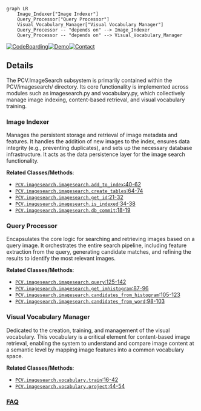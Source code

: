 ```mermaid
graph LR
    Image_Indexer["Image Indexer"]
    Query_Processor["Query Processor"]
    Visual_Vocabulary_Manager["Visual Vocabulary Manager"]
    Query_Processor -- "depends on" --> Image_Indexer
    Query_Processor -- "depends on" --> Visual_Vocabulary_Manager
```

[![CodeBoarding](https://img.shields.io/badge/Generated%20by-CodeBoarding-9cf?style=flat-square)](https://github.com/CodeBoarding/GeneratedOnBoardings)[![Demo](https://img.shields.io/badge/Try%20our-Demo-blue?style=flat-square)](https://www.codeboarding.org/demo)[![Contact](https://img.shields.io/badge/Contact%20us%20-%20contact@codeboarding.org-lightgrey?style=flat-square)](mailto:contact@codeboarding.org)

## Details

The PCV.ImageSearch subsystem is primarily contained within the PCV/imagesearch/ directory. Its core functionality is implemented across modules such as imagesearch.py and vocabulary.py, which collectively manage image indexing, content-based retrieval, and visual vocabulary training.

### Image Indexer
Manages the persistent storage and retrieval of image metadata and features. It handles the addition of new images to the index, ensures data integrity (e.g., preventing duplicates), and sets up the necessary database infrastructure. It acts as the data persistence layer for the image search functionality.


**Related Classes/Methods**:

- <a href="https://github.com/jesolem/PCV/blob/master/PCV/imagesearch/imagesearch.py#L40-L62" target="_blank" rel="noopener noreferrer">`PCV.imagesearch.imagesearch.add_to_index`:40-62</a>
- <a href="https://github.com/jesolem/PCV/blob/master/PCV/imagesearch/imagesearch.py#L64-L74" target="_blank" rel="noopener noreferrer">`PCV.imagesearch.imagesearch.create_tables`:64-74</a>
- <a href="https://github.com/jesolem/PCV/blob/master/PCV/imagesearch/imagesearch.py#L21-L32" target="_blank" rel="noopener noreferrer">`PCV.imagesearch.imagesearch.get_id`:21-32</a>
- <a href="https://github.com/jesolem/PCV/blob/master/PCV/imagesearch/imagesearch.py#L34-L38" target="_blank" rel="noopener noreferrer">`PCV.imagesearch.imagesearch.is_indexed`:34-38</a>
- <a href="https://github.com/jesolem/PCV/blob/master/PCV/imagesearch/imagesearch.py#L18-L19" target="_blank" rel="noopener noreferrer">`PCV.imagesearch.imagesearch.db_commit`:18-19</a>


### Query Processor
Encapsulates the core logic for searching and retrieving images based on a query image. It orchestrates the entire search pipeline, including feature extraction from the query, generating candidate matches, and refining the results to identify the most relevant images.


**Related Classes/Methods**:

- <a href="https://github.com/jesolem/PCV/blob/master/PCV/imagesearch/imagesearch.py#L125-L142" target="_blank" rel="noopener noreferrer">`PCV.imagesearch.imagesearch.query`:125-142</a>
- <a href="https://github.com/jesolem/PCV/blob/master/PCV/imagesearch/imagesearch.py#L87-L96" target="_blank" rel="noopener noreferrer">`PCV.imagesearch.imagesearch.get_imhistogram`:87-96</a>
- <a href="https://github.com/jesolem/PCV/blob/master/PCV/imagesearch/imagesearch.py#L105-L123" target="_blank" rel="noopener noreferrer">`PCV.imagesearch.imagesearch.candidates_from_histogram`:105-123</a>
- <a href="https://github.com/jesolem/PCV/blob/master/PCV/imagesearch/imagesearch.py#L98-L103" target="_blank" rel="noopener noreferrer">`PCV.imagesearch.imagesearch.candidates_from_word`:98-103</a>


### Visual Vocabulary Manager
Dedicated to the creation, training, and management of the visual vocabulary. This vocabulary is a critical element for content-based image retrieval, enabling the system to understand and compare image content at a semantic level by mapping image features into a common vocabulary space.


**Related Classes/Methods**:

- <a href="https://github.com/jesolem/PCV/blob/master/PCV/imagesearch/vocabulary.py#L16-L42" target="_blank" rel="noopener noreferrer">`PCV.imagesearch.vocabulary.train`:16-42</a>
- <a href="https://github.com/jesolem/PCV/blob/master/PCV/imagesearch/vocabulary.py#L44-L54" target="_blank" rel="noopener noreferrer">`PCV.imagesearch.vocabulary.project`:44-54</a>




### [FAQ](https://github.com/CodeBoarding/GeneratedOnBoardings/tree/main?tab=readme-ov-file#faq)